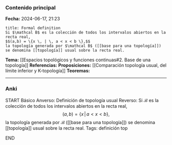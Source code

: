 ### Contenido principal

**Fecha:** 2024-06-17, 21:23

```ad-formal
title: Formal definition
Si $\mathcal B$ es la colección de todos los intervalos abiertos en la recta real,
$$(a,b) = \{x \, | \, a < x < b \},$$
la topología generada por $\mathcal B$ ([[base para una topología]]) se denomina [[topología]] usual sobre la recta real.
```

**Tema:**  [[Espacios topológicos y funciones continuas#2. Base de una topología]]
**Referencias:**
**Proposiciones:** [[Comparación topología usual, del límite inferior y K-topología]]
**Teoremas:**

---
### Anki

START
Básico
Anverso: Definición de topología usual
Reverso: Si $\mathcal B$ es la colección de todos los intervalos abiertos en la recta real,
$$(a,b) = \{x \, | \, a < x < b \},$$
la topología generada por $\mathcal B$ ([[base para una topología]]) se denomina [[topología]] usual sobre la recta real.
Tags: definición top
<!--ID: 1718723531784-->
END
